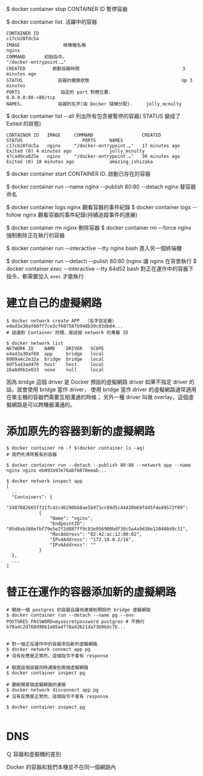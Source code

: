 
$ docker container stop CONTAINER ID  暫停容器



$ docker container list. 活躍中的容器
>
	CONTAINER ID                                                              c17cb28fdc5a
	IMAGE                映像檔名稱                                         nginx
	COMMAND       初始指令。                                         "/docker-entrypoint.…"       
	CREATED          啟動容器時間                                      3 minutes ago
	STATUS             容器的健康狀態                                  Up 3 minutes
	PORTS               指定的 port 對應位置.                        0.0.0.0:80->80/tcp
	NAMES.             容器的名字(由 Docker 隨機分配).     jolly_mcnulty


$ docker container list --all  列出所有包含被暫停的容器( STATUS  變成了 Exited 的狀態)

```
CONTAINER ID   IMAGE     COMMAND                  CREATED          STATUS                      PORTS     NAMES
c17cb28fdc5a   nginx     "/docker-entrypoint.…"   17 minutes ago   Exited (0) 4 minutes ago              jolly_mcnulty
47cad9ca025e   nginx     "/docker-entrypoint.…"   30 minutes ago   Exited (0) 18 minutes ago             amazing_ishizaka
```


$ docker container start CONTAINER ID.  啟動已存在的容器


$ docker container run --name nginx --publish 80:80 --detach nginx 替容器命名

$ docker container logs  nginx  觀看容器的事件紀錄
$ docker container logs --follow nginx  觀看容器的事件紀錄(持續追蹤事件的進展)

$ docker container rm nginx 刪除容器
$ docker container rm --force nginx 強制刪除正在執行的容器


$ docker container run --interactive --tty nginx bash 進入另一個終端機

$ docker container run --detach --pulish 80:80    (nginx 讓 nginx 在背景執行
$ docker container *exec* --interactive --tty 64d52 bash 對正在運作中的容器下指令，都需要加入 `exec` 才能執行



# 建立自己的虛擬網路

```
$ docker network create APP  （名字自定義）e4ad3a30af60ff7ce3cf60758fb948b39c03db04... 
# 這邊和 Container 同理，是這個 network 的專屬 ID
```
```
$ docker network list 
NETWORK ID    NAME    DRIVER   SCOPE 
e4ad3a30af60  app     bridge   local 
8089a4c2e32a  bridge  bridge   local 
0df5a43ad470  host    host     local 
1ba8d9b1e033  none    null     local
```


因為 bridge 這個 driver 是 Docker 預設的虛擬網路 driver
如果不指定 driver 的話，就會使用 bridge 當作 driver，
使用 bridge 當作 driver 的虛擬網路通常適用在單主機的容器們需要互相溝通的時候；
另外一種 driver 叫做 overlay，這個虛擬網路是可以跨機器溝通的。

# 添加原先的容器到新的虛擬網路

```
$ docker container rm -f $(docker container ls -aq) 
# 我們先清除舊有的容器 

$ docker container run --detach --publish 80:80 --network app --name nginx nginx eb893a93e76abf6078eeab...

$ docker network inspect app
[
  ..
  "Containers": {
            "2d87882665ff11fc42cd6290bb8ae5b971cc89d5c44420b69fd45f4e49572f89": 
            {
                "Name": "nginx",
                "EndpointID": "85d0ab380efbf79e5e2f2d887ff9c83e956900bdf30c5a4a9d38e120480d9c31",
                "MacAddress": "02:42:ac:12:00:02",
                "IPv4Address": "172.18.0.2/16",
                "IPv6Address": ""
            }
  },
  ...
]

```

# 替正在運作的容器添加新的虛擬網路
```
# 開啟一個 postgres 的容器且讓他連接到預設的 bridge 虛擬網路
$ docker container run --detach --name pg --env POSTGRES_PASSWORD=mysecretpassword postgres # 不換行 b70adc2d760d90b1a05a4f78a42621da73b96dc7b...


# 對一個正在運作中的容器添加新的虛擬網路
$ docker network connect app pg 
# 沒有反應是正常的，這個指令不會有 response

# 驗證這個容器同時連接到兩個虛擬網路
$ docker container inspect pg

# 要斷開某個虛擬網路的連接
$ docker network disconnect app pg
# 沒有反應是正常的，這個指令不會有 response

$ docker container inspect pg


```

# DNS














Ｑ 容器和虛擬機的差別





 Docker 的容器和我們本機並不在同一個網路內